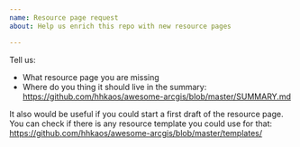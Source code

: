 ```yaml
---
name: Resource page request
about: Help us enrich this repo with new resource pages

---
```


Tell us:

* What resource page you are missing 
* Where do you thing it should live in the summary: https://github.com/hhkaos/awesome-arcgis/blob/master/SUMMARY.md

It also would be useful if you could start a first draft of the resource page. You can check if there is any resource template you could use for that: https://github.com/hhkaos/awesome-arcgis/blob/master/templates/
